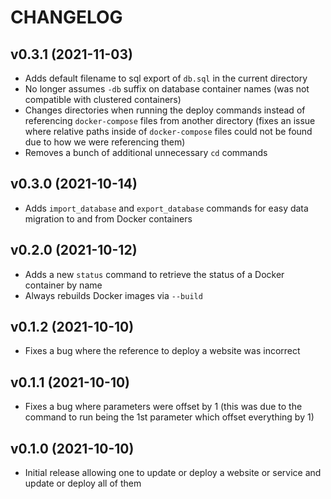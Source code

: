 # CHANGELOG

## v0.3.1 (2021-11-03)

* Adds default filename to sql export of `db.sql` in the current directory
* No longer assumes `-db` suffix on database container names (was not compatible with clustered containers)
* Changes directories when running the deploy commands instead of referencing `docker-compose` files from another directory (fixes an issue where relative paths inside of `docker-compose` files could not be found due to how we were referencing them)
* Removes a bunch of additional unnecessary `cd` commands

## v0.3.0 (2021-10-14)

* Adds `import_database` and `export_database` commands for easy data migration to and from Docker containers

## v0.2.0 (2021-10-12)

* Adds a new `status` command to retrieve the status of a Docker container by name
* Always rebuilds Docker images via `--build`

## v0.1.2 (2021-10-10)

* Fixes a bug where the reference to deploy a website was incorrect

## v0.1.1 (2021-10-10)

* Fixes a bug where parameters were offset by 1 (this was due to the command to run being the 1st parameter which offset everything by 1)

## v0.1.0 (2021-10-10)

* Initial release allowing one to update or deploy a website or service and update or deploy all of them
